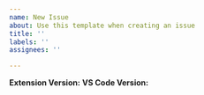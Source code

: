 ```yaml
---
name: New Issue
about: Use this template when creating an issue
title: ''
labels: ''
assignees: ''

---
```


<!-- If describing a bug please describe in detail steps to reproduce, expected behaviour and other relevant details, with screenshots -->


**Extension Version:** <replace with extension version>
**VS Code Version:** <replace with VS Code version>
